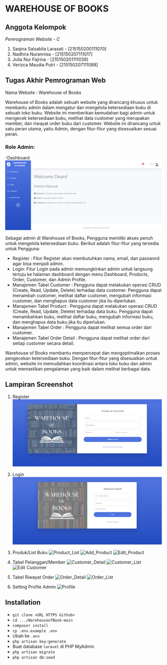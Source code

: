 <h1>WAREHOUSE OF BOOKS</h1>

## Anggota Kelompok

*Pemrograman Website - C*
1. Saqina Salsabila Larasati    -   [215150200111070]
2. Nadhira Nurannisa            -   [215150207111017]
3. Julia Nur Fajrina            -   [215150201111039]
4. Verizca Maudia Putri         -   [215150207111088]

## Tugas Akhir Pemrograman Web
Nama Website : Warehouse of Books

Warehouse of Books adalah sebuah website yang dirancang khusus untuk membantu admin dalam mengatur dan mengelola ketersediaan buku di sebuah toko buku. Website ini memberikan kemudahan bagi admin untuk mengecek ketersediaan buku, melihat data customer yang merupakan member, dan riwayat order buku dari customer. Website ini dirancang untuk satu peran utama, yaitu Admin, dengan fitur-fitur yang disesuaikan sesuai peran.

### Role Admin:
-Dashboard
![dashboard](readme-img/wob-dashboard.png)

Sebagai admin di Warehouse of Books, Pengguna memiliki akses penuh untuk mengelola ketersediaan buku. Berikut adalah fitur-fitur yang tersedia untuk Pengguna:
- Register : Fitur Register akan membutuhkan nama, email, dan password agar bisa menjadi admin.
- Login: Fitur Login pada admin memungkinkan admin untuk langsung tertuju ke halaman dashboard dengan menu Dashboard, Products, Order, Customer, dan Admin Profile.
- Manajemen Tabel Customer : Pengguna dapat melakukan operasi CRUD (Create, Read, Update, Delete) terhadap data customer. Pengguna dapat menambah customer, melihat daftar customer, mengubah informasi customer, dan menghapus data customer jika itu diperlukan.
- Manajemen Tabel Product : Pengguna dapat melakukan operasi CRUD (Create, Read, Update, Delete) terhadap data buku. Pengguna dapat menambahkan buku, melihat daftar buku, mengubah informasi buku, dan menghapus data buku jika itu diperlukan.
- Manajemen Tabel Order : Pengguna dapat melihat semua order dari customer.
- Manajemen Tabel Order Detail : Pengguna dapat melihat order dari setiap customer secara detail.

Warehouse of Books membantu mempercepat dan mengoptimalkan proses pengecekan ketersediaan buku. Dengan fitur-fitur yang disesuaikan untuk admin, website ini memudahkan koordinasi antara toko buku dan admin untuk memastikan pengalaman yang baik dalam melihat berbagai data.

## Lampiran Screenshot
1. Register
![.reg](readme-img/wob-register.png)

2. Login
![.login](readme-img/wob-login.png)

3. Produk/List Buku
![Product_List](https://github.com/saqinasalsabila/WarehouseofBook/assets/103765178/a6077add-15a7-4e5e-9da2-39a98cfbfa7f)
![Add_Product](https://github.com/saqinasalsabila/WarehouseofBook/assets/103765178/ab1d6a85-52aa-473d-9998-9cd2d0f9baae)
![Edit_Product](https://github.com/saqinasalsabila/WarehouseofBook/assets/103765178/6e15060f-7f16-42ad-8a40-03de905c3123)

5. Tabel Pelanggan/Member
![Customer_Detail](https://github.com/saqinasalsabila/WarehouseofBook/assets/103765178/1bd8f112-f010-4b6f-beee-45ce1d81095f)
![Customer_List](https://github.com/saqinasalsabila/WarehouseofBook/assets/103765178/c8a08774-c6c9-419d-a413-b3e7a4668f6e)
![Edit Customer](https://github.com/saqinasalsabila/WarehouseofBook/assets/103765178/6e38b42b-1fc1-4a56-8e03-14aabe8e4c32)

7. Tabel Riwayat Order
![Order_Detail](https://github.com/saqinasalsabila/WarehouseofBook/assets/103765178/3b0605df-8503-4233-b243-ae3fad33416b)
![Order_List](https://github.com/saqinasalsabila/WarehouseofBook/assets/103765178/3cf3f9fb-3793-4c9f-9319-a418bf7f6843)

9. Setting Profile Admin
![Profile](https://github.com/saqinasalsabila/WarehouseofBook/assets/103765178/ed91cd53-496f-4b44-94ab-4b61ae84b62c)

## Installation
- `git clone <URL HTTPS Github>`
- `cd .../WarehouseofBook-main`
- `composer install`
- `cp .env.example .env`
- Ubah ke `.env`
- `php artisan key:generate`
- Buat database `laravel` di PHP MyAdmin
- `php artisan migrate`
- `php artisan db:seed`
